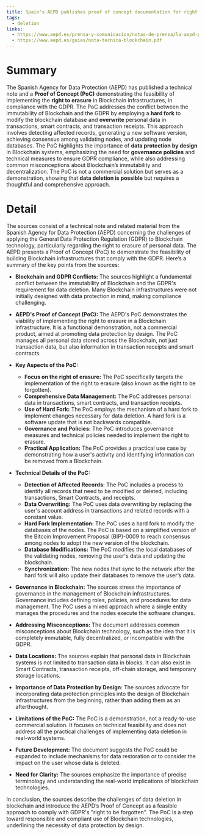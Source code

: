 ```yaml
---
title: Spain's AEPD publishes proof of concept documentation for right to be forgotten in blockchain solutions
tags:
  - deletion
links:
  - https://www.aepd.es/prensa-y-comunicacion/notas-de-prensa/la-aepd-publica-una-nota-tecnica-en-relacion-con-blockchain-y
  - https://www.aepd.es/guias/nota-tecnica-blockchain.pdf
---
```

# Summary

The Spanish Agency for Data Protection (AEPD) has published a technical note and a **Proof of Concept (PoC)** demonstrating the feasibility of implementing the **right to erasure** in Blockchain infrastructures, in compliance with the GDPR. The PoC addresses the conflict between the immutability of Blockchain and the GDPR by employing a **hard fork** to modify the blockchain database and **overwrite** personal data in transactions, smart contracts, and transaction receipts. This approach involves detecting affected records, generating a new software version, achieving consensus among validating nodes, and updating node databases. The PoC highlights the importance of **data protection by design** in Blockchain systems, emphasizing the need for **governance policies** and technical measures to ensure GDPR compliance, while also addressing common misconceptions about Blockchain’s immutability and decentralization. The PoC is not a commercial solution but serves as a demonstration, showing that **data deletion is possible** but requires a thoughtful and comprehensive approach.

# Detail

The sources consist of a technical note and related material from the Spanish Agency for Data Protection (AEPD) concerning the challenges of applying the General Data Protection Regulation (GDPR) to Blockchain technology, particularly regarding the right to erasure of personal data. The AEPD presents a Proof of Concept (PoC) to demonstrate the feasibility of building Blockchain infrastructures that comply with the GDPR. Here’s a summary of the key points from the sources:

- **Blockchain and GDPR Conflicts:** The sources highlight a fundamental conflict between the immutability of Blockchain and the GDPR's requirement for data deletion. Many Blockchain infrastructures were not initially designed with data protection in mind, making compliance challenging.
    
- **AEPD's Proof of Concept (PoC):** The AEPD's PoC demonstrates the viability of implementing the right to erasure in a Blockchain infrastructure. It is a functional demonstration, not a commercial product, aimed at promoting data protection by design. The PoC manages all personal data stored across the Blockchain, not just transaction data, but also information in transaction receipts and smart contracts.
    
- **Key Aspects of the PoC:**
    
    - **Focus on the right of erasure:** The PoC specifically targets the implementation of the right to erasure (also known as the right to be forgotten).
    - **Comprehensive Data Management:** The PoC addresses personal data in transactions, smart contracts, and transaction receipts.
    - **Use of Hard Fork:** The PoC employs the mechanism of a hard fork to implement changes necessary for data deletion. A hard fork is a software update that is not backwards compatible.
    - **Governance and Policies:** The PoC introduces governance measures and technical policies needed to implement the right to erasure.
    - **Practical Application:** The PoC provides a practical use case by demonstrating how a user's activity and identifying information can be removed from a Blockchain.
- **Technical Details of the PoC:**
    
    - **Detection of Affected Records:** The PoC includes a process to identify all records that need to be modified or deleted, including transactions, Smart Contracts, and receipts.
    - **Data Overwriting:** The PoC uses data overwriting by replacing the user's account address in transactions and related records with a constant value.
    - **Hard Fork Implementation:** The PoC uses a hard fork to modify the databases of the nodes. The PoC is based on a simplified version of the Bitcoin Improvement Proposal (BIP)-0009 to reach consensus among nodes to adopt the new version of the blockchain.
    - **Database Modifications:** The PoC modifies the local databases of the validating nodes, removing the user's data and updating the blockchain.
    - **Synchronization:** The new nodes that sync to the network after the hard fork will also update their databases to remove the user’s data.
- **Governance in Blockchain:** The sources stress the importance of governance in the management of Blockchain infrastructures. Governance includes defining roles, policies, and procedures for data management. The PoC uses a mixed approach where a single entity manages the procedures and the nodes execute the software changes.
    
- **Addressing Misconceptions:** The document addresses common misconceptions about Blockchain technology, such as the idea that it is completely immutable, fully decentralized, or incompatible with the GDPR.
    
- **Data Locations:** The sources explain that personal data in Blockchain systems is not limited to transaction data in blocks. It can also exist in Smart Contracts, transaction receipts, off-chain storage, and temporary storage locations.
    
- **Importance of Data Protection by Design**: The sources advocate for incorporating data protection principles into the design of Blockchain infrastructures from the beginning, rather than adding them as an afterthought.
    
- **Limitations of the PoC:** The PoC is a demonstration, not a ready-to-use commercial solution. It focuses on technical feasibility and does not address all the practical challenges of implementing data deletion in real-world systems.
    
- **Future Development:** The document suggests the PoC could be expanded to include mechanisms for data restoration or to consider the impact on the user whose data is deleted.
    
- **Need for Clarity:** The sources emphasize the importance of precise terminology and understanding the real-world implications of blockchain technologies.
    

In conclusion, the sources describe the challenges of data deletion in blockchain and introduce the AEPD’s Proof of Concept as a feasible approach to comply with GDPR's "right to be forgotten". The PoC is a step toward responsible and compliant use of Blockchain technologies, underlining the necessity of data protection by design.
